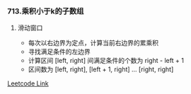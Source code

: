 ### 713.乘积小于k的子数组

1. 滑动窗口
   
   - 每次以右边界为定点，计算当前右边界的累乘积
   - 寻找满足条件的左边界
   - 计算区间 [left, right] 间满足条件的个数为 right - left + 1
   - 区间数为 [left, right], [left + 1, right] ... [right, right]
   
[Leetcode Link](https://leetcode-cn.com/problems/subarray-product-less-than-k/)